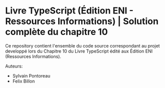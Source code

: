 # Livre TypeScript (Édition ENI - Ressources Informations) | Solution complète du chapitre 10

Ce repository contient l'ensemble du code source correspondant au projet developpé lors du Chapitre 10 du Livre TypeScript édité aux Édition ENI (Ressources Informations).

Auteurs:
- Sylvain Pontoreau
- Felix Billon
